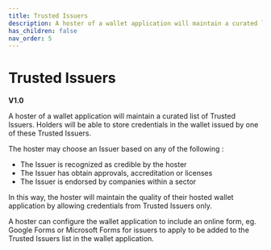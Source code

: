 ```yaml
---
title: Trusted Issuers
description: A hoster of a wallet application will maintain a curated list of Trusted Issuers.
has_children: false
nav_order: 5
---
```


# Trusted Issuers
**V1.0**

A hoster of a wallet application will maintain a curated list of Trusted Issuers. Holders will be able to store credentials in the wallet issued by one of these Trusted Issuers.

The hoster may choose an Issuer based on any of the following :

- The Issuer is recognized as credible by the hoster
- The Issuer has obtain approvals, accreditation or licenses 
- The Issuer is endorsed by companies within a sector

In this way, the hoster will maintain the quality of their hosted wallet application by allowing credentials from Trusted Issuers only.

A hoster can configure the wallet application to include an online form, eg. Google Forms or Microsoft Forms for issuers to apply to be added to the Trusted Issuers list in the wallet application.
